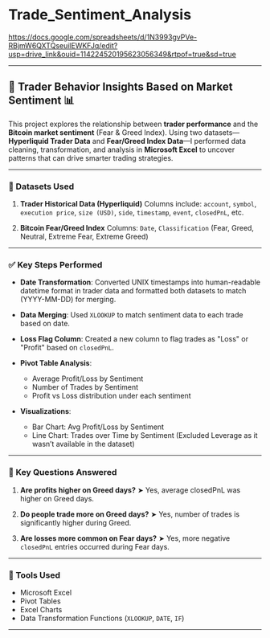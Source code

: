 # Trade_Sentiment_Analysis
https://docs.google.com/spreadsheets/d/1N3993gvPVe-RBjmW6QXTQseuilEWKFJq/edit?usp=drive_link&ouid=114224520195623056349&rtpof=true&sd=true



---

## 🧠 Trader Behavior Insights Based on Market Sentiment 📊

This project explores the relationship between **trader performance** and the **Bitcoin market sentiment** (Fear & Greed Index). Using two datasets—**Hyperliquid Trader Data** and **Fear/Greed Index Data**—I performed data cleaning, transformation, and analysis in **Microsoft Excel** to uncover patterns that can drive smarter trading strategies.

---

### 📁 Datasets Used

1. **Trader Historical Data (Hyperliquid)**
   Columns include: `account`, `symbol`, `execution price`, `size (USD)`, `side`, `timestamp`, `event`, `closedPnL`, etc.

2. **Bitcoin Fear/Greed Index**
   Columns: `Date`, `Classification` (Fear, Greed, Neutral, Extreme Fear, Extreme Greed)

---

### ✅ Key Steps Performed

* **Date Transformation**:
  Converted UNIX timestamps into human-readable datetime format in trader data and formatted both datasets to match (YYYY-MM-DD) for merging.

* **Data Merging**:
  Used `XLOOKUP` to match sentiment data to each trade based on date.

* **Loss Flag Column**:
  Created a new column to flag trades as "Loss" or "Profit" based on `closedPnL`.

* **Pivot Table Analysis**:

  * Average Profit/Loss by Sentiment
  * Number of Trades by Sentiment
  * Profit vs Loss distribution under each sentiment

* **Visualizations**:

  * Bar Chart: Avg Profit/Loss by Sentiment
  * Line Chart: Trades over Time by Sentiment
    (Excluded Leverage as it wasn’t available in the dataset)

---

### 📌 Key Questions Answered

1. **Are profits higher on Greed days?**
   ➤ Yes, average closedPnL was higher on Greed days.

2. **Do people trade more on Greed days?**
   ➤ Yes, number of trades is significantly higher during Greed.

3. **Are losses more common on Fear days?**
   ➤ Yes, more negative `closedPnL` entries occurred during Fear days.

---

### 📄 Tools Used

* Microsoft Excel
* Pivot Tables
* Excel Charts
* Data Transformation Functions (`XLOOKUP`, `DATE`, `IF`)

---


